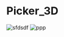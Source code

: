 # Picker_3D
![sfdsdf](https://github.com/yunusokur0/Picker_3D/assets/114630722/3464720c-b9b0-4d8d-a468-cdae0b1b5868)         ![ppp](https://github.com/yunusokur0/Picker_3D/assets/114630722/17c05d61-15b7-42d1-803f-606aee5822e9)
       
